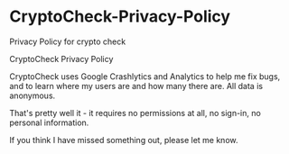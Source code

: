 # CryptoCheck-Privacy-Policy
Privacy Policy for crypto check

CryptoCheck Privacy Policy

CryptoCheck uses Google Crashlytics and Analytics to help me fix bugs, and to learn where my users are and how many there are. All data is anonymous.

That's pretty well it - it requires no permissions at all, no sign-in, no personal information.

If you think I have missed something out, please let me know.
